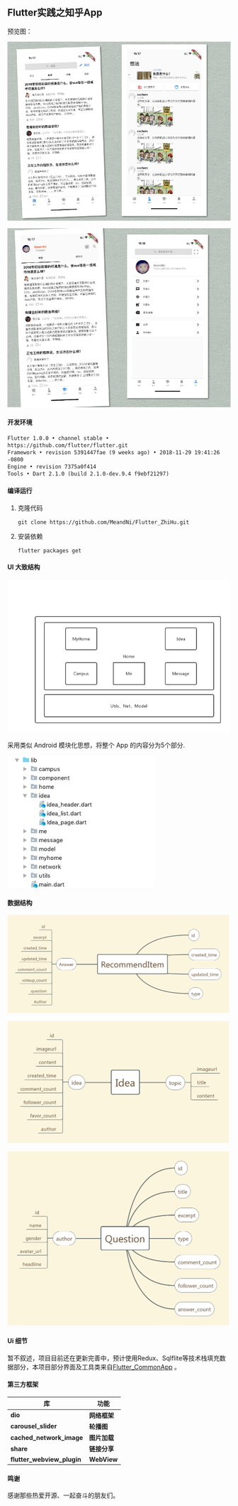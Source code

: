 ## Flutter实践之知乎App

预览图：

![app展示](./show/showapp.jpg)

![app展示](./show/showapp2.jpg)



#### 开发环境

```
Flutter 1.0.0 • channel stable • https://github.com/flutter/flutter.git
Framework • revision 5391447fae (9 weeks ago) • 2018-11-29 19:41:26 -0800
Engine • revision 7375a0f414
Tools • Dart 2.1.0 (build 2.1.0-dev.9.4 f9ebf21297)
```

#### 编译运行

1. 克隆代码

   ```
   git clone https://github.com/MeandNi/Flutter_ZhiHu.git
   ```

2. 安装依赖

   ```
   flutter packages get
   ```

#### UI 大致结构

![](./show/common.png)



采用类似 Android 模块化思想，将整个 App 的内容分为5个部分.

![](./show/common2.png)



 #### 数据结构

![](./show/recommend.png)

![](./show/idea.png)

![](./show/question.png)



#### Ui 细节

暂不叙述，项目目前还在更新完善中，预计使用Redux、Sqlflite等技术栈填充数据部分，本项目部分界面及工具类来自[Flutter_CommonApp](https://github.com/MeandNi/Flutter_CommonApp) 。

#### 第三方框架

| 库                         | 功能         |
| -------------------------- | ------------ |
| **dio**                    | **网络框架** |
| **carousel_slider**        | **轮播图**   |
| **cached_network_image**   | **图片加载** |
| **share**                  | **链接分享** |
| **flutter_webview_plugin** | **WebView**  |



#### 鸣谢

感谢那些热爱开源、一起奋斗的朋友们。